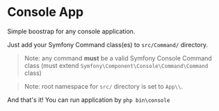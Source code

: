 Console App
===
Simple boostrap for any console application.

Just add your Symfony Command class(es) to `src/Command/` directory.
>Note: any command <b>must</b> be a valid Symfony Console Command class 
>(must extend `Symfony\Component\Console\Command\Command` class) 

> Note: root namespace for `src/` directory is set to `App\\`.

And that's it! You can run application by `php bin\console`